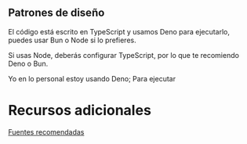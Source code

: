 ## Patrones de diseño

El código está escrito en TypeScript y usamos Deno para ejecutarlo, puedes usar Bun o Node si lo prefieres.

Si usas Node, deberás configurar TypeScript, por lo que te recomiendo Deno o Bun.

Yo en lo personal estoy usando Deno; Para ejecutar 



# Recursos adicionales

[Fuentes recomendadas](https://gist.github.com/Klerith/f7f558766cb9ad8f36e471cceb5dd910)
